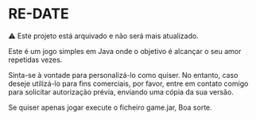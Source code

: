 # RE-DATE
⚠️ Este projeto está arquivado e não será mais atualizado.

Este é um jogo simples em Java onde o objetivo é alcançar o seu amor repetidas vezes. 

Sinta-se à vontade para personalizá-lo como quiser. No entanto, caso deseje utilizá-lo para fins comerciais, por favor, entre em contato comigo para solicitar autorização prévia, enviando uma cópia da sua versão.

Se quiser apenas jogar execute o ficheiro game.jar, Boa sorte.
